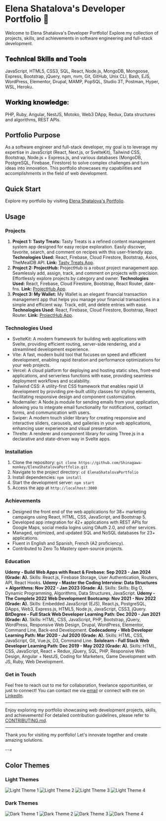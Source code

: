 # Elena Shatalova's Developer Portfolio 🚀

Welcome to Elena Shatalova's Developer Portfolio! Explore my collection of projects, skills, and achievements in software engineering and full-stack development.

## 𝐓𝐞𝐜𝐡𝐧𝐢𝐜𝐚𝐥 𝐒𝐤𝐢𝐥𝐥𝐬 𝐚𝐧𝐝 𝐓𝐨𝐨𝐥𝐬

JavaScript, HTML5, CSS3, SQL, React, Node.js, MongoDB, Mongoose, Express, Bootstrap, jQuery,  npm, nvm, Git, GitHub, Unix CLI, Bash, EJS, WordPress, Elementor, Drupal, MAMP, PopSQL, Studio 3T, Postman, Hyper, WSL, Heroku.

## 𝐖𝐨𝐫𝐤𝐢𝐧𝐠 𝐤𝐧𝐨𝐰𝐥𝐞𝐝𝐠𝐞: 

PHP, Ruby, Angular, NestJS, Motoko, Web3 DApp, Redux, Data structures and algorithms, REST APIs. 

## Portfolio Purpose

As a software engineer and full-stack developer, my goal is to leverage my expertise in JavaScript (React, Next.js, or SvelteKit), Tailwind CSS, Bootstrap, Node.js + Express.js, and various databases (MongoDB, PostgreSQL, Firebase, Firestore) to solve complex challenges and turn ideas into innovation. This portfolio showcases my capabilities and accomplishments in the field of web development.

## Quick Start

Explore my portfolio by visiting [Elena Shatalova's Portfolio](https://elena-shatalova-portfolio.vercel.app/).

## Usage

### Projects

1. **Project 1: Tasty Treats:** Tasty Treats is a refined content management system app designed for easy recipe exploration. Easily discover, favorite, search, and comment on recipes with this user-friendly app.
**Technologies Used:** React, Firebase, Cloud Firestore, Bootstrap, Axios, TheMealDB API.
**Link:** [Tasty Treats App](https://tasty-treats-site.web.app/).
2. **Project 2: ProjectHub:** ProjectHub is a robust project management app. Seamlessly add, assign, track, and comment on projects with precision. Effortlessly explore projects by category and owner.
**Technologies Used:** React, Firebase, Cloud Firestore, Bootstrap, React Router, date-fns.
**Link:** [ProjectHub App](https://project-hub-site.web.app/).
3. **Project 3: My Wallet:** My Wallet is an elegant financial transaction management app that helps you manage your financial transactions in a simple and efficient way. Track, edit, and delete entries with ease.
**Technologies Used:** React, Firebase, Cloud Firestore, Bootstrap, React Router.
**Link:** [ProjectHub App](https://my-wallet-site.web.app/).

### Technologies Used

- SvelteKit: A modern framework for building web applications with Svelte, providing efficient routing, server-side rendering, and a streamlined development experience.
- Vite: A fast, modern build tool that focuses on speed and efficient development, enabling rapid iteration and performance optimizations for your web projects.
- Vercel: A cloud platform for deploying and hosting static sites, front-end applications, and serverless functions with ease, providing seamless deployment workflows and scalability.
- Tailwind CSS: A utility-first CSS framework that enables rapid UI development by providing pre-built utility classes for styling elements, facilitating responsive design and component customization.
- Nodemailer: A Node.js module for sending emails from your application, allowing you to integrate email functionality for notifications, contact forms, and communication with users.
- Swiper: A modern touch slider library for creating responsive and interactive sliders, carousels, and galleries in your web applications, enhancing user experience and visual presentation.
- Threlte: A renderer and component library for using Three.js in a declarative and state-driven way in Svelte apps.

### Installation

1. Clone the repository: `git clone https://github.com/Shinagawa-monkey/ElenaShatalovaPortfolio.git`
2. Navigate to the project directory: `cd ElenaShatalovaPortfolio`
3. Install dependencies: `npm install`
4. Start the development server: `npm start`
5. Access the app at `http://localhost:3000`

### Achievements
- Designed the front end of the web applications for 38+ marketing campaigns using React, HTML, CSS, JavaScript, and Bootstrap 5.
- Developed app integration for 42+ applications with REST APIs for Google Maps, social media logins using OAuth 2.0, and other services.
- Managed, optimized, and updated SQL and NoSQL databases for 23+ applications.
- Fluent in English and Spanish, French (A2 proficiency).
- Contributed to Zero To Mastery open-source projects.

### Education
**Udemy - Build Web Apps with React & Firebase: Sep 2023 - Jan 2024 (Grade: A).** Skills: React.js, Firebase Storage, User Authentication, Routers, API, React Hooks.
**Udemy - Master the Coding Interview: Data Structures + Algorithms: Nov 2022 - Jan 2023 (Grade: A).** Skills: Skills: Big O, Dynamic Programming, Algorithms, Data Structures, JavaScript.
**Udemy - The Complete 2022 Web Development Bootcamp: Nov 2021 - Nov 2022 (Grade: A).** 
Skills: Embedded JavaScript (EJS), React.js, PostgreSQL, DApps, Web3, Express.js, HTML5, Node.js, JavaScript, CSS3, jQuery.
**BitDegree - Full Stack Web Developer Learning Path: Dec 2020 - Jun 2021 (Grade: A).** 
Skills: HTML, CSS, JavaScript, PHP, Bootstrap, jQuery, WordPress, Responsive Web Design, Drupal, WordPress, Elementor, Command Line, Back-end Development.
**Codecademy - Web Developer Learning Path: Mar 2020 - Jul 2020 (Grade: A).** 
Skills: HTML, CSS, JavaScript, Git, Vue.js, D3, Command Line.
**Sololearn - Full Stack Web Developer Learning Path: Dec 2019 - May 2022 (Grade: A).** 
Skills: HTML, CSS, JavaScript, React + Redux, jQuery, SQL, PHP, Responsive Web Design, Angular + NestJS, Coding for Marketers, Game Development with JS, Ruby, Web Development.

### Get in Touch
Feel free to reach out to me for collaboration, freelance opportunities, or just to connect! You can contact me via [email](mailto:elenashatalova.it@gmail.com) or connect with me on [LinkedIn](https://www.linkedin.com/in/elena-shatalova/).

---

Enjoy exploring my portfolio showcasing web development projects, skills, and achievements! For detailed contribution guidelines, please refer to [CONTRIBUTING.md](CONTRIBUTING.md).

---

Thank you for visiting my portfolio! Let's innovate together and create amazing solutions.

--=

## Color Themes

### Light Themes
![Light Theme 1](/screenshots/portfolioLight1.jpg "Light Theme 1")
![Light Theme 2](/screenshots/portfolioLight2.jpg "Light Theme 2")
![Light Theme 3](/screenshots/portfolioLight3.jpg "Light Theme 3")
![Light Theme 4](/screenshots/portfolioLight4.jpg "Light Theme 4")

### Dark Themes
![Dark Theme 1](/screenshots/portfolioDark1.jpg "Dark Theme 1")
![Dark Theme 2](/screenshots/portfolioDark2.jpg "Dark Theme 2")
![Dark Theme 3](/screenshots/portfolioDark3.jpg "Dark Theme 3")
![Dark Theme 4](/screenshots/portfolioDark4.jpg "Dark Theme 4")